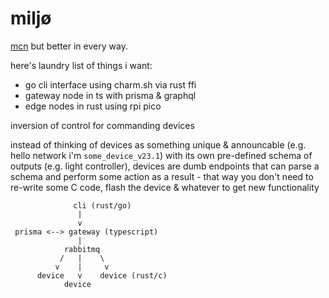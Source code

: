 # miljø

[mcn](https://gitlab.com/cxss/mcn) but better in every way.

here's laundry list of things i want:

* go cli interface using charm.sh via rust ffi
* gateway node in ts with prisma & graphql
* edge nodes in rust using rpi pico

inversion of control for commanding devices

instead of thinking of devices as something unique & announcable (e.g. hello network i'm `some_device_v23.1`) with its own pre-defined schema of outputs (e.g. light controller), devices are dumb endpoints that can parse a schema and perform some action as a result - that way you don't need to re-write some C code, flash the device & whatever to get new functionality

```
              cli (rust/go) 
               |
               v
 prisma <--> gateway (typescript)
               |
            rabbitmq
           /   |    \
          v    |     v
      device   v    device (rust/c)
            device
```


